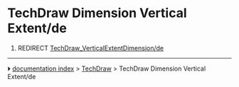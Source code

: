 # TechDraw Dimension Vertical Extent/de
1.  REDIRECT [TechDraw_VerticalExtentDimension/de](TechDraw_VerticalExtentDimension/de.md)



---
⏵ [documentation index](../README.md) > [TechDraw](TechDraw_Workbench.md) > TechDraw Dimension Vertical Extent/de
